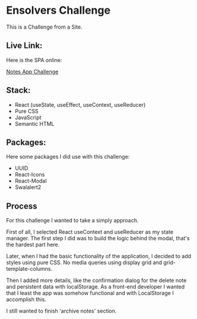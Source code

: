 # Ensolvers Challenge

This is a Challenge from a Site.

## Live Link:

Here is the SPA online: 

[Notes App Challenge](https://guztrillo.github.io/note-app-challenge/)

## Stack:

- React (useState, useEffect, useContext, useReducer)
- Pure CSS
- JavaScript
- Semantic HTML

## Packages:

Here some packages I did use with this challenge:

- UUID
- React-Icons
- React-Modal
- Swalalert2

## Process

For this challenge I wanted to take a simply approach.

First of all, I selected React useContext and useReducer as my state manager. The first step I did was to build the logic behind the modal, that's the hardest part here.

Later, when I had the basic functionality of the application, I decided to add styles using pure CSS. No media queries using display grid and grid-template-columns.

Then I added more details, like the confirmation dialog for the delete note and persistent data with localStorage. As a front-end developer I wanted that I least the app was somehow functional and with LocalStorage I accomplish this.

I still wanted to finish 'archive notes' section.



